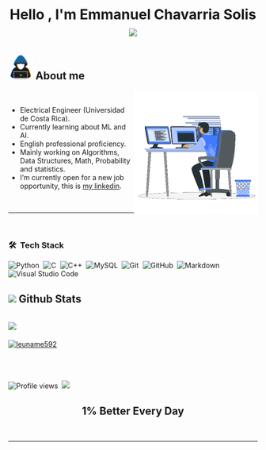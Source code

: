
<h1 align="center"><b>Hello , I'm Emmanuel Chavarria Solis </b><img src="https://media.giphy.com/media/hvRJCLFzcasrR4ia7z/giphy.gif" width="35"></h1>

## <picture><img src = "https://github.com/0xAbdulKhalid/0xAbdulKhalid/raw/main/assets/mdImages/about_me.gif" width = 50px></picture> **About me**

<picture> <img align="right" src="https://github.com/0xAbdulKhalid/0xAbdulKhalid/raw/main/assets/mdImages/Right_Side.gif" width = 250px></picture>

<br>

- Electrical Engineer (Universidad de Costa Rica).
- Currently learning about ML and AI.
- English professional proficiency.
- Mainly working on Algorithms, Data Structures, Math, Probability and statistics.
- I’m currently open for a new job opportunity, this is [my linkedin](https://www.linkedin.com/in/leuname592/).
<br />

---

<br>

### 🛠 &nbsp;Tech Stack

![Python](https://img.shields.io/badge/-Python-e1eced?style=flat&logo=python)&nbsp;
![C](https://img.shields.io/badge/-C-d1edf0?style=flat&logo=C&logoColor=A8B9CC)&nbsp;
![C++](https://img.shields.io/badge/-C++-ade7ed?style=flat&logo=C%2B%2B&logoColor=00599C)&nbsp;
![MySQL](https://img.shields.io/badge/-MySQL-79c2c9?style=flat&logo=mysql)&nbsp;
![Git](https://img.shields.io/badge/-Git-5d9499?style=flat&logo=git)&nbsp;
![GitHub](https://img.shields.io/badge/-GitHub-6e8c8f?style=flat&logo=github)&nbsp;
![Markdown](https://img.shields.io/badge/-Markdown-586c6e?style=flat&logo=markdown)\
![Visual Studio Code](https://img.shields.io/badge/-Visual%20Studio%20Code-588387?style=flat&logo=visual-studio-code&logoColor=007ACC)&nbsp;


## <img src="https://media.giphy.com/media/iY8CRBdQXODJSCERIr/giphy.gif" width="35"><b> Github Stats </b>
<br>

<div align="justify">

<a href="https://github.com/leuname592/">
  <img src="https://github-readme-stats.vercel.app/api?username=leuname592&include_all_commits=true&count_private=true&show_icons=true&line_height=20&title_color=7A7ADB&icon_color=2234AE&text_color=D3D3D3&bg_color=0,000000,130F40" width="450"/>
  <br>
  <br> 
  <img src="https://github-readme-stats.vercel.app/api/top-langs?username=leuname592&show_icons=true&locale=en&layout=compact&line_height=20&title_color=7A7ADB&icon_color=2234AE&text_color=D3D3D3&bg_color=0,000000,130F40" width="375"  alt="leuname592"/>
</a>
</div>
<br>
<br>
<br>

![Profile views](https://komarev.com/ghpvc/?username=leuname592&style=flat-square)&nbsp;
<img src="https://user-images.githubusercontent.com/73097560/115834477-dbab4500-a447-11eb-908a-139a6edaec5c.gif">
<br>

<div align='center'>

## <b>1% Better Every Day</b>

</div>
<br>

---

<br>
